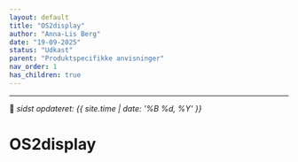 ```yaml
---
layout: default
title: "OS2display"
author: "Anna-Lis Berg"
date: "19-09-2025"
status: "Udkast" 
parent: "Produktspecifikke anvisninger"
nav_order: 1
has_children: true
---
```

---
📆 _sidst opdateret: {{ site.time | date: '%B %d, %Y' }}_

# OS2display